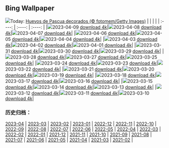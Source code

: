 ## Bing Wallpaper
![](https://global.bing.com/th?id=OHR.LithuanianEggs_ES-ES4608410978_UHD.jpg&w=1000)Today: [Huevos de Pascua decorados (© fotomem/Getty Images)](https://global.bing.com/th?id=OHR.LithuanianEggs_ES-ES4608410978_UHD.jpg)
|      |      |      |
| :----: | :----: | :----: |
|![](https://global.bing.com/th?id=OHR.LithuanianEggs_ES-ES4608410978_UHD.jpg&pid=hp&w=384&h=216&rs=1&c=4)2023-04-09 [download 4k](https://global.bing.com/th?id=OHR.LithuanianEggs_ES-ES4608410978_UHD.jpg)|![](https://global.bing.com/th?id=OHR.NIrelandGiants_ES-ES4461121153_UHD.jpg&pid=hp&w=384&h=216&rs=1&c=4)2023-04-08 [download 4k](https://global.bing.com/th?id=OHR.NIrelandGiants_ES-ES4461121153_UHD.jpg)|![](https://global.bing.com/th?id=OHR.KitsAspen_ES-ES3810206969_UHD.jpg&pid=hp&w=384&h=216&rs=1&c=4)2023-04-07 [download 4k](https://global.bing.com/th?id=OHR.KitsAspen_ES-ES3810206969_UHD.jpg)|
|![](https://global.bing.com/th?id=OHR.ArizonaPinkMoon_ES-ES1846996452_UHD.jpg&pid=hp&w=384&h=216&rs=1&c=4)2023-04-06 [download 4k](https://global.bing.com/th?id=OHR.ArizonaPinkMoon_ES-ES1846996452_UHD.jpg)|![](https://global.bing.com/th?id=OHR.ShellsDonana_ES-ES3094370696_UHD.jpg&pid=hp&w=384&h=216&rs=1&c=4)2023-04-05 [download 4k](https://global.bing.com/th?id=OHR.ShellsDonana_ES-ES3094370696_UHD.jpg)|![](https://global.bing.com/th?id=OHR.RomanBridge_ES-ES1681935782_UHD.jpg&pid=hp&w=384&h=216&rs=1&c=4)2023-04-04 [download 4k](https://global.bing.com/th?id=OHR.RomanBridge_ES-ES1681935782_UHD.jpg)|
|![](https://global.bing.com/th?id=OHR.HonaunauNP_ES-ES1434752302_UHD.jpg&pid=hp&w=384&h=216&rs=1&c=4)2023-04-03 [download 4k](https://global.bing.com/th?id=OHR.HonaunauNP_ES-ES1434752302_UHD.jpg)|![](https://global.bing.com/th?id=OHR.JavaBromo_ES-ES8404637069_UHD.jpg&pid=hp&w=384&h=216&rs=1&c=4)2023-04-02 [download 4k](https://global.bing.com/th?id=OHR.JavaBromo_ES-ES8404637069_UHD.jpg)|![](https://global.bing.com/th?id=OHR.FrogMonth_ES-ES0659962691_UHD.jpg&pid=hp&w=384&h=216&rs=1&c=4)2023-04-01 [download 4k](https://global.bing.com/th?id=OHR.FrogMonth_ES-ES0659962691_UHD.jpg)|
|![](https://global.bing.com/th?id=OHR.FloweringCherryJerte_ES-ES5446108513_UHD.jpg&pid=hp&w=384&h=216&rs=1&c=4)2023-03-31 [download 4k](https://global.bing.com/th?id=OHR.FloweringCherryJerte_ES-ES5446108513_UHD.jpg)|![](https://global.bing.com/th?id=OHR.PeacockFeathers_ES-ES9759278724_UHD.jpg&pid=hp&w=384&h=216&rs=1&c=4)2023-03-30 [download 4k](https://global.bing.com/th?id=OHR.PeacockFeathers_ES-ES9759278724_UHD.jpg)|![](https://global.bing.com/th?id=OHR.NuzzleManatee_ES-ES9650221623_UHD.jpg&pid=hp&w=384&h=216&rs=1&c=4)2023-03-29 [download 4k](https://global.bing.com/th?id=OHR.NuzzleManatee_ES-ES9650221623_UHD.jpg)|
|![](https://global.bing.com/th?id=OHR.MWDolomites_ES-ES9475177218_UHD.jpg&pid=hp&w=384&h=216&rs=1&c=4)2023-03-28 [download 4k](https://global.bing.com/th?id=OHR.MWDolomites_ES-ES9475177218_UHD.jpg)|![](https://global.bing.com/th?id=OHR.NYCClouds_ES-ES9326888079_UHD.jpg&pid=hp&w=384&h=216&rs=1&c=4)2023-03-27 [download 4k](https://global.bing.com/th?id=OHR.NYCClouds_ES-ES9326888079_UHD.jpg)|![](https://global.bing.com/th?id=OHR.CecilBrewerStaircase_ES-ES2399541729_UHD.jpg&pid=hp&w=384&h=216&rs=1&c=4)2023-03-25 [download 4k](https://global.bing.com/th?id=OHR.CecilBrewerStaircase_ES-ES2399541729_UHD.jpg)|
|![](https://global.bing.com/th?id=OHR.WildGarlic_ES-ES2462893665_UHD.jpg&pid=hp&w=384&h=216&rs=1&c=4)2023-03-24 [download 4k](https://global.bing.com/th?id=OHR.WildGarlic_ES-ES2462893665_UHD.jpg)|![](https://global.bing.com/th?id=OHR.CloudsPatagonia_ES-ES4307324638_UHD.jpg&pid=hp&w=384&h=216&rs=1&c=4)2023-03-23 [download 4k](https://global.bing.com/th?id=OHR.CloudsPatagonia_ES-ES4307324638_UHD.jpg)|![](https://global.bing.com/th?id=OHR.LakePowellAerial_ES-ES4110651484_UHD.jpg&pid=hp&w=384&h=216&rs=1&c=4)2023-03-22 [download 4k](https://global.bing.com/th?id=OHR.LakePowellAerial_ES-ES4110651484_UHD.jpg)|
|![](https://global.bing.com/th?id=OHR.ColourDay_ES-ES3956249231_UHD.jpg&pid=hp&w=384&h=216&rs=1&c=4)2023-03-21 [download 4k](https://global.bing.com/th?id=OHR.ColourDay_ES-ES3956249231_UHD.jpg)|![](https://global.bing.com/th?id=OHR.PurpleCrocus_ES-ES3841795706_UHD.jpg&pid=hp&w=384&h=216&rs=1&c=4)2023-03-20 [download 4k](https://global.bing.com/th?id=OHR.PurpleCrocus_ES-ES3841795706_UHD.jpg)|![](https://global.bing.com/th?id=OHR.EmperorPenguinFatherDay_ES-ES7841903046_UHD.jpg&pid=hp&w=384&h=216&rs=1&c=4)2023-03-19 [download 4k](https://global.bing.com/th?id=OHR.EmperorPenguinFatherDay_ES-ES7841903046_UHD.jpg)|
|![](https://global.bing.com/th?id=OHR.MarsTars_ES-ES3749515413_UHD.jpg&pid=hp&w=384&h=216&rs=1&c=4)2023-03-18 [download 4k](https://global.bing.com/th?id=OHR.MarsTars_ES-ES3749515413_UHD.jpg)|![](https://global.bing.com/th?id=OHR.BallyvooneyCove_ES-ES3563566155_UHD.jpg&pid=hp&w=384&h=216&rs=1&c=4)2023-03-17 [download 4k](https://global.bing.com/th?id=OHR.BallyvooneyCove_ES-ES3563566155_UHD.jpg)|![](https://global.bing.com/th?id=OHR.ChengduPanda_ES-ES3430991641_UHD.jpg&pid=hp&w=384&h=216&rs=1&c=4)2023-03-16 [download 4k](https://global.bing.com/th?id=OHR.ChengduPanda_ES-ES3430991641_UHD.jpg)|
|![](https://global.bing.com/th?id=OHR.AgueroSpain_ES-ES3248907310_UHD.jpg&pid=hp&w=384&h=216&rs=1&c=4)2023-03-15 [download 4k](https://global.bing.com/th?id=OHR.AgueroSpain_ES-ES3248907310_UHD.jpg)|![](https://global.bing.com/th?id=OHR.Falleras_ES-ES7940663073_UHD.jpg&pid=hp&w=384&h=216&rs=1&c=4)2023-03-14 [download 4k](https://global.bing.com/th?id=OHR.Falleras_ES-ES7940663073_UHD.jpg)|![](https://global.bing.com/th?id=OHR.LionessesNap_ES-ES3129845642_UHD.jpg&pid=hp&w=384&h=216&rs=1&c=4)2023-03-13 [download 4k](https://global.bing.com/th?id=OHR.LionessesNap_ES-ES3129845642_UHD.jpg)|
|![](https://global.bing.com/th?id=OHR.TheaterRomania_ES-ES4472882122_UHD.jpg&pid=hp&w=384&h=216&rs=1&c=4)2023-03-12 [download 4k](https://global.bing.com/th?id=OHR.TheaterRomania_ES-ES4472882122_UHD.jpg)|![](https://global.bing.com/th?id=OHR.LongWharf_ES-ES2726959477_UHD.jpg&pid=hp&w=384&h=216&rs=1&c=4)2023-03-11 [download 4k](https://global.bing.com/th?id=OHR.LongWharf_ES-ES2726959477_UHD.jpg)|![](https://global.bing.com/th?id=OHR.EdaleValley_ES-ES1778719153_UHD.jpg&pid=hp&w=384&h=216&rs=1&c=4)2023-03-10 [download 4k](https://global.bing.com/th?id=OHR.EdaleValley_ES-ES1778719153_UHD.jpg)|

### 历史归档：
[2023-04](https://github.com/niumoo/bing-wallpaper/tree/main/picture/2023-04/) | [2023-03](https://github.com/niumoo/bing-wallpaper/tree/main/picture/2023-03/) | [2023-02](https://github.com/niumoo/bing-wallpaper/tree/main/picture/2023-02/) | [2023-01](https://github.com/niumoo/bing-wallpaper/tree/main/picture/2023-01/) | [2022-12](https://github.com/niumoo/bing-wallpaper/tree/main/picture/2022-12/) | [2022-11](https://github.com/niumoo/bing-wallpaper/tree/main/picture/2022-11/) | [2022-10](https://github.com/niumoo/bing-wallpaper/tree/main/picture/2022-10/) | [2022-09](https://github.com/niumoo/bing-wallpaper/tree/main/picture/2022-09/) | 
[2022-08](https://github.com/niumoo/bing-wallpaper/tree/main/picture/2022-08/) | [2022-07](https://github.com/niumoo/bing-wallpaper/tree/main/picture/2022-07/) | [2022-06](https://github.com/niumoo/bing-wallpaper/tree/main/picture/2022-06/) | [2022-05](https://github.com/niumoo/bing-wallpaper/tree/main/picture/2022-05/) | [2022-04](https://github.com/niumoo/bing-wallpaper/tree/main/picture/2022-04/) | [2022-03](https://github.com/niumoo/bing-wallpaper/tree/main/picture/2022-03/) | [2022-02](https://github.com/niumoo/bing-wallpaper/tree/main/picture/2022-02/) | [2022-01](https://github.com/niumoo/bing-wallpaper/tree/main/picture/2022-01/) | 
[2021-12](https://github.com/niumoo/bing-wallpaper/tree/main/picture/2021-12/) | [2021-11](https://github.com/niumoo/bing-wallpaper/tree/main/picture/2021-11/) | [2021-10](https://github.com/niumoo/bing-wallpaper/tree/main/picture/2021-10/) | [2021-09](https://github.com/niumoo/bing-wallpaper/tree/main/picture/2021-09/) | [2021-08](https://github.com/niumoo/bing-wallpaper/tree/main/picture/2021-08/) | [2021-07](https://github.com/niumoo/bing-wallpaper/tree/main/picture/2021-07/) | [2021-06](https://github.com/niumoo/bing-wallpaper/tree/main/picture/2021-06/) | [2021-05](https://github.com/niumoo/bing-wallpaper/tree/main/picture/2021-05/) | 
[2021-04](https://github.com/niumoo/bing-wallpaper/tree/main/picture/2021-04/) | [2021-03](https://github.com/niumoo/bing-wallpaper/tree/main/picture/2021-03/) | [2021-02](https://github.com/niumoo/bing-wallpaper/tree/main/picture/2021-02/) | 